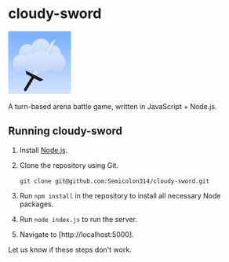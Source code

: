 cloudy-sword
============

![Logo](https://raw.githubusercontent.com/Semicolon314/cloudy-sword/master/icon.png)

A turn-based arena battle game, written in JavaScript + Node.js.

Running cloudy-sword
--------------------

1. Install [Node.js](http://nodejs.org/).
2. Clone the repository using Git.

   `git clone git@github.com:Semicolon314/cloudy-sword.git`
   
3. Run `npm install` in the repository to install all necessary Node packages.
4. Run `node index.js` to run the server.
5. Navigate to [http://localhost:5000].

Let us know if these steps don't work.